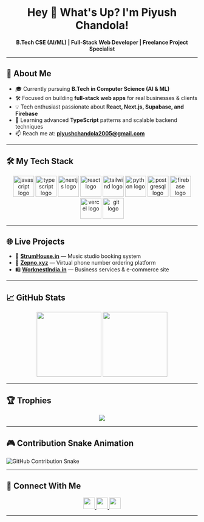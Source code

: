 <h1 align="center">Hey 👋 What's Up? I'm Piyush Chandola!</h1>

<p align="center">
  <b>B.Tech CSE (AI/ML) | Full-Stack Web Developer | Freelance Project Specialist</b>
</p>

---

## 🚀 About Me

- 🎓 Currently pursuing **B.Tech in Computer Science (AI & ML)**  
- 🛠️ Focused on building **full-stack web apps** for real businesses & clients  
- 💡 Tech enthusiast passionate about **React, Next.js, Supabase, and Firebase**  
- 🌱 Learning advanced **TypeScript** patterns and scalable backend techniques  
- 📫 Reach me at: **piyushchandola2005@gmail.com**

---

## 🛠️ My Tech Stack

<div align="center">
  <img src="https://skillicons.dev/icons?i=js" height="55" alt="javascript logo" />
  <img src="https://skillicons.dev/icons?i=ts" height="55" alt="typescript logo" />
  <img src="https://skillicons.dev/icons?i=nextjs" height="55" alt="nextjs logo" />
  <img src="https://skillicons.dev/icons?i=react" height="55" alt="react logo" />
  <img src="https://skillicons.dev/icons?i=tailwind" height="55" alt="tailwind logo" />
  <img src="https://skillicons.dev/icons?i=python" height="55" alt="python logo" />
  <img src="https://skillicons.dev/icons?i=postgres" height="55" alt="postgresql logo" />
  <img src="https://skillicons.dev/icons?i=firebase" height="55" alt="firebase logo" />
  <img src="https://skillicons.dev/icons?i=vercel" height="55" alt="vercel logo" />
  <img src="https://skillicons.dev/icons?i=git" height="55" alt="git logo" />
</div>

---

## 🌐 Live Projects

- 🎸 [**StrumHouse.in**](https://strumhouse.in) — Music studio booking system  
- 📱 [**Zepno.xyz**](https://zepno.xyz) — Virtual phone number ordering platform  
- 🛍️ [**WorknestIndia.in**](https://worknestindia.in) — Business services & e-commerce site  

---

## 📈 GitHub Stats

<div align="center">
  <img src="https://github-readme-stats.vercel.app/api?username=piyushchandola2005&show_icons=true&theme=radical" height="170" />
  <img src="https://streak-stats.demolab.com?user=piyushchandola2005&theme=radical&hide_border=false&border_radius=5" height="170" />
</div>

---

## 🏆 Trophies

<div align="center">
  <img src="https://github-profile-trophy.vercel.app/?username=piyushchandola2005&theme=radical&no-bg=false&margin-w=10" />
</div>

---

## 🎮 Contribution Snake Animation

![GitHub Contribution Snake](https://raw.githubusercontent.com/piyushchandola2005/snk/refs/heads/manual-run-output/only-svg/github-contribution-grid-snake-blue.svg)

---

## 🔗 Connect With Me

<div align="center">
  <a href="https://linkedin.com/in/piyushchandola2005" target="_blank">
    <img src="https://img.shields.io/static/v1?message=LinkedIn&logo=linkedin&label=&color=0077B5&logoColor=white&style=for-the-badge" height="30" />
  </a>
  <a href="https://twitter.com/piyushchandola_" target="_blank">
    <img src="https://img.shields.io/static/v1?message=Twitter&logo=twitter&label=&color=1DA1F2&logoColor=white&style=for-the-badge" height="30" />
  </a>
  <a href="https://github.com/piyushchandola2005" target="_blank">
    <img src="https://img.shields.io/static/v1?message=GitHub&logo=github&label=&color=000000&logoColor=white&style=for-the-badge" height="30" />
  </a>
</div>

---
